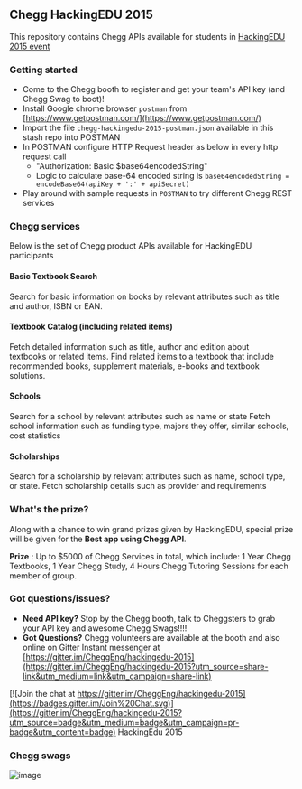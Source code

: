 ## Chegg HackingEDU 2015
This repository contains Chegg APIs available for students in [HackingEDU 2015 event](http://hackingedu.co)

### Getting started
* Come to the Chegg booth to register and get your team's API key (and Chegg Swag to boot)!
* Install Google chrome browser `postman` from [https://www.getpostman.com/](https://www.getpostman.com/)
* Import the file `chegg-hackingedu-2015-postman.json` available in this stash repo into POSTMAN
* In POSTMAN configure HTTP Request header as below in every http request call
    * "Authorization: Basic $base64encodedString"
    * Logic to calculate base-64 encoded string is `base64encodedString = encodeBase64(apiKey + ':' + apiSecret)`
* Play around with sample requests in `POSTMAN` to try different Chegg REST services


### Chegg services
Below is the set of Chegg product APIs available for HackingEDU participants
#### Basic Textbook Search
Search for basic information on books by relevant attributes such as title and author, ISBN or EAN.
#### Textbook Catalog (including related items)
Fetch detailed information such as title, author and edition about textbooks or related items. Find related items to a textbook that include recommended books, supplement materials, e-books and textbook solutions.
#### Schools
Search for a school by relevant attributes such as name or state
Fetch school information such as funding type, majors they offer, similar schools, cost statistics 
#### Scholarships
Search for a scholarship by relevant attributes such as name, school type, or state.
Fetch scholarship details such as provider and requirements

### What's the prize?
Along with a chance to win grand prizes given by HackingEDU, special prize will be given for the **Best app using Chegg API**.

**Prize** : Up to $5000 of Chegg Services in total, which include: 1 Year Chegg Textbooks, 1 Year Chegg Study, 4 Hours Chegg Tutoring Sessions for each member of group.


### Got questions/issues?
* **Need API key?** Stop by the Chegg booth, talk to Cheggsters to grab your API key and awesome Chegg Swags!!!!
* **Got Questions?** Chegg volunteers are available at the booth and also online on Gitter Instant messenger at [https://gitter.im/CheggEng/hackingedu-2015](https://gitter.im/CheggEng/hackingedu-2015?utm_source=share-link&utm_medium=link&utm_campaign=share-link)

[![Join the chat at https://gitter.im/CheggEng/hackingedu-2015](https://badges.gitter.im/Join%20Chat.svg)](https://gitter.im/CheggEng/hackingedu-2015?utm_source=badge&utm_medium=badge&utm_campaign=pr-badge&utm_content=badge)
HackingEdu 2015

### Chegg swags
![image](http://s24.postimg.org/uwwj2alat/chegg_swag.jpg)
